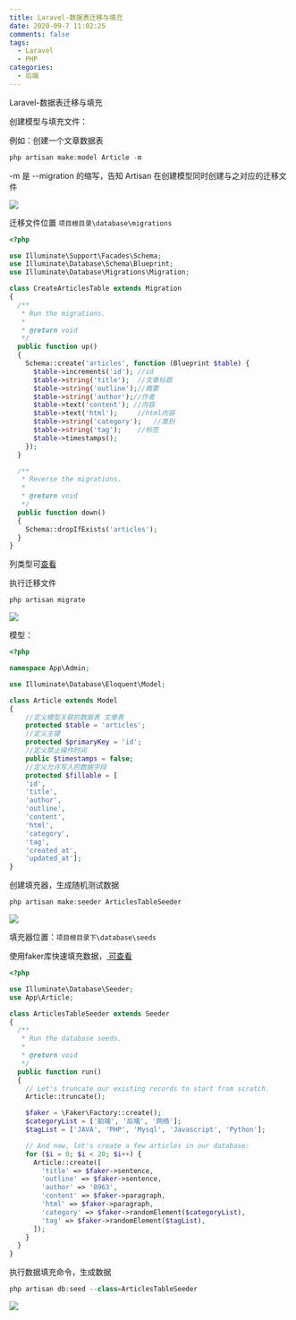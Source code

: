 ```yaml
---
title: Laravel-数据表迁移与填充
date: 2020-09-7 11:02:25
comments: false 
tags:
  - Laravel
  - PHP
categories:
  - 后端
---
```


Laravel-数据表迁移与填充
<!-- more -->

创建模型与填充文件：

例如：创建一个文章数据表

```javascript
php artisan make:model Article -m
```

-m 是 --migration 的缩写，告知 Artisan 在创建模型同时创建与之对应的迁移文件

![](https://cdn.jsdelivr.net/gh/K8963/Imageshack@main/blog/202209070830770.png)

迁移文件位置   `项目根目录\database\migrations`

```php
<?php

use Illuminate\Support\Facades\Schema;
use Illuminate\Database\Schema\Blueprint;
use Illuminate\Database\Migrations\Migration;

class CreateArticlesTable extends Migration
{
  /**
   * Run the migrations.
   *
   * @return void
   */
  public function up()
  {
    Schema::create('articles', function (Blueprint $table) {
      $table->increments('id'); //id
      $table->string('title');	//文章标题
      $table->string('outline');//概要
      $table->string('author');//作者
      $table->text('content'); //内容
      $table->text('html');		//html内容
      $table->string('category');	//类别
      $table->string('tag');	//标签
      $table->timestamps();		
    });
  }

  /**
   * Reverse the migrations.
   *
   * @return void
   */
  public function down()
  {
    Schema::dropIfExists('articles');
  }
}

```

列类型可[查看](https://blog.csdn.net/weixin_36934930/article/details/100693183)

执行迁移文件

```php
php artisan migrate
```

![](https://cdn.jsdelivr.net/gh/K8963/Imageshack@main/blog/202209070830773.png)

模型：

```php
<?php

namespace App\Admin;

use Illuminate\Database\Eloquent\Model;

class Article extends Model
{
    //定义模型关联的数据表 文章表
    protected $table = 'articles';
    //定义主键
    protected $primaryKey = 'id';
    //定义禁止操作时间
    public $timestamps = false;
    //定义允许写入的数据字段
    protected $fillable = [
    'id', 
    'title',
    'author',
    'outline', 
    'content',
    'html',
    'category',
    'tag',
    'created_at', 
    'updated_at'];
}
```

创建填充器，生成随机测试数据

```php
php artisan make:seeder ArticlesTableSeeder
```

![](https://cdn.jsdelivr.net/gh/K8963/Imageshack@main/blog/202209070830192.png)

填充器位置：`项目根目录下\database\seeds`

使用faker库快速填充数据，[
可查看](https://www.cnblogs.com/jxl1996/p/10335920.html)

```php
<?php

use Illuminate\Database\Seeder;
use App\Article;

class ArticlesTableSeeder extends Seeder
{
  /**
   * Run the database seeds.
   *
   * @return void
   */
  public function run()
  {
    // Let's truncate our existing records to start from scratch.
    Article::truncate();

    $faker = \Faker\Factory::create();
    $categoryList = ['前端', '后端', '网络'];
    $tagList = ['JAVA', 'PHP', 'Mysql', 'Javascript', 'Python'];

    // And now, let's create a few articles in our database:
    for ($i = 0; $i < 20; $i++) {
      Article::create([
        'title' => $faker->sentence,
        'outline' => $faker->sentence,
        'author' => '8963',
        'content' => $faker->paragraph,
        'html' => $faker->paragraph,
        'category' => $faker->randomElement($categoryList),
        'tag' => $faker->randomElement($tagList),
      ]);
    }
  }
}
```

执行数据填充命令，生成数据

```php
php artisan db:seed --class=ArticlesTableSeeder
```

![](https://cdn.jsdelivr.net/gh/K8963/Imageshack@main/blog/202209070831552.png)